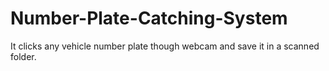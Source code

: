 # Number-Plate-Catching-System
It clicks any vehicle number plate though webcam and save it in a scanned folder.
